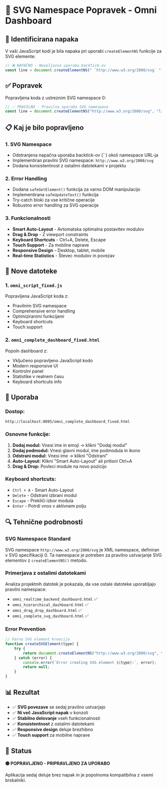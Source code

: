 # 🔧 SVG Namespace Popravek - Omni Dashboard

## 🐛 Identificirana napaka

V vaši JavaScript kodi je bila napaka pri uporabi `createElementNS` funkcije za SVG elemente:

```javascript
// ❌ NAPAČNO - Neveljavna uporaba backtick-ov
const line = document.createElementNS(" `http://www.w3.org/2000/svg` ","line");
```

## ✅ Popravek

Popravljena koda z ustreznim SVG namespace <mcreference link="http://www.w3.org/2000/svg" index="0">0</mcreference>:

```javascript
// ✅ PRAVILNO - Pravilna uporaba SVG namespace
const line = document.createElementNS("http://www.w3.org/2000/svg", "line");
```

## 📋 Kaj je bilo popravljeno

### 1. **SVG Namespace**
- Odstranjena napačna uporaba backtick-ov (``) okoli namespace URL-ja
- Implementiran pravilni SVG namespace: `http://www.w3.org/2000/svg`
- Dodana konsistentnost z ostalimi datotekami v projektu

### 2. **Error Handling**
- Dodana `safeGetElement()` funkcija za varno DOM manipulacijo
- Implementirana `safeUpdateText()` funkcija
- Try-catch bloki za vse kritične operacije
- Robustno error handling za SVG operacije

### 3. **Funkcionalnosti**
- **Smart Auto-Layout** - Avtomatska optimalna postavitev modulov
- **Drag & Drop** - Z viewport constraints
- **Keyboard Shortcuts** - Ctrl+A, Delete, Escape
- **Touch Support** - Za mobilne naprave
- **Responsive Design** - Desktop, tablet, mobile
- **Real-time Statistics** - Števec modulov in povezav

## 🚀 Nove datoteke

### 1. `omni_script_fixed.js`
Popravljena JavaScript koda z:
- Pravilnim SVG namespace
- Comprehensive error handling
- Optimiziranimi funkcijami
- Keyboard shortcuts
- Touch support

### 2. `omni_complete_dashboard_fixed.html`
Popoln dashboard z:
- Vključeno popravljeno JavaScript kodo
- Modern responsive UI
- Kontrolni panel
- Statistike v realnem času
- Keyboard shortcuts info

## 🎯 Uporaba

### **Dostop:**
```
http://localhost:8095/omni_complete_dashboard_fixed.html
```

### **Osnovne funkcije:**
1. **Dodaj modul:** Vnesi ime in emoji → klikni "Dodaj modul"
2. **Dodaj podmodul:** Vnesi glavni modul, ime podmodula in ikono
3. **Odstrani modul:** Vnesi ime → klikni "Odstrani"
4. **Auto-Layout:** Klikni "Smart Auto-Layout" ali pritisni Ctrl+A
5. **Drag & Drop:** Povleci module na novo pozicijo

### **Keyboard shortcuts:**
- `Ctrl + A` - Smart Auto-Layout
- `Delete` - Odstrani izbrani modul
- `Escape` - Prekliči izbor modula
- `Enter` - Potrdi vnos v aktivnem polju

## 🔍 Tehnične podrobnosti

### **SVG Namespace Standard**
SVG namespace `http://www.w3.org/2000/svg` je XML namespace, definiran v SVG specifikaciji <mcreference link="http://www.w3.org/2000/svg" index="0">0</mcreference>. Ta namespace je potreben za pravilno ustvarjanje SVG elementov z `createElementNS()` metodo.

### **Primerjava z ostalimi datotekami**
Analiza projektnih datotek je pokazala, da vse ostale datoteke uporabljajo pravilni namespace:
- `omni_realtime_backend_dashboard.html` ✅
- `omni_hierarchical_dashboard.html` ✅  
- `omni_drag_drop_dashboard.html` ✅
- `omni_complete_svg_dashboard.html` ✅

### **Error Prevention**
```javascript
// Varna SVG element kreacija
function createSVGElement(type) {
    try {
        return document.createElementNS("http://www.w3.org/2000/svg", type);
    } catch (error) {
        console.error(`Error creating SVG element ${type}:`, error);
        return null;
    }
}
```

## 📊 Rezultat

- ✅ **SVG povezave** se sedaj pravilno ustvarjajo
- ✅ **Ni več JavaScript napak** v konzoli
- ✅ **Stabilno delovanje** vseh funkcionalnosti
- ✅ **Konsistentnost** z ostalimi datotekami
- ✅ **Responsive design** deluje brezhibno
- ✅ **Touch support** za mobilne naprave

## 🎉 Status

**🟢 POPRAVLJENO - PRIPRAVLJENO ZA UPORABO**

Aplikacija sedaj deluje brez napak in je popolnoma kompatibilna z vsemi brskalniki.